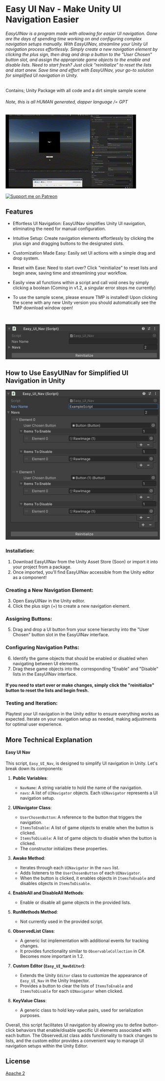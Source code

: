
# Easy UI Nav - Make Unity UI Navigation Easier

###### EasyUINav is a program made with allowing for easier UI navigation. Gone are the days of spending time working on and configuring complex navigation setups manually. With EasyUINav, streamline your Unity UI navigation process effortlessly. Simply create a new navigation element by clicking the plus sign, then drag and drop a button to the "User Chosen" button slot, and assign the appropriate game objects to the enable and disable lists. Need to start fresh? Just click "reinitialize" to reset the lists and start anew. Save time and effort with EasyUINav, your go-to solution for simplified UI navigation in Unity.


Contains; Unity Package with all code and a dirt simple sample scene
###### Note, this is all HUMAN generated, dapper language /= GPT

![UINav Demo](https://github.com/Walker-Industries-RnD/Easy_UI_Nav/blob/main/UINav3.gif)



[![Support me on Patreon](https://img.shields.io/endpoint.svg?url=https%3A%2F%2Fshieldsio-patreon.vercel.app%2Fapi%3Fusername%3Dwalkerdev%26type%3Dpledges&style=for-the-badge)](https://patreon.com/walkerdev)



## Features

- Effortless UI Navigation: EasyUINav simplifies Unity UI navigation, eliminating the need for manual configuration.

- Intuitive Setup: Create navigation elements effortlessly by clicking the plus sign and dragging buttons to the designated slots.

- Customization Made Easy: Easily set UI actions with a simple drag and drop system.

- Reset with Ease: Need to start over? Click "reinitialize" to reset lists and begin anew, saving time and streamlining your workflow.

- Easily view all functions within a script and call void ones by simply clicking a boolean (Coming in v1.2, a singular error stops me currently)

- To use the sample scene, please ensure TMP is installed! Upon clicking the scene with any new Unity version you should automatically see the TMP download window open!
<br />

![Easy UI Nav](https://github.com/Walker-Industries-RnD/Easy_UI_Nav/blob/main/EasyUINav.png)


## How to Use EasyUINav for Simplified UI Navigation in Unity

![Easy UI Nav Expanded](https://github.com/Walker-Industries-RnD/Easy_UI_Nav/blob/main/EasyUINav2.png)


### Installation:
1. Download EasyUINav from the Unity Asset Store (Soon) or import it into your project from a package.
2. Once imported, you'll find EasyUINav accessible from the Unity editor as a component!
### Creating a New Navigation Element:
3. Open EasyUINav in the Unity editor.
4. Click the plus sign (+) to create a new navigation element.
### Assigning Buttons:
5. Drag and drop a UI button from your scene hierarchy into the "User Chosen" button slot in the EasyUINav interface.
### Configuring Navigation Paths:
6. Identify the game objects that should be enabled or disabled when navigating between UI elements.
7. Drag these game objects into the corresponding "Enable" and "Disable" lists in the EasyUINav interface.

#### If you need to start over or make changes, simply click the "reinitialize" button to reset the lists and begin fresh.

### Testing and Iteration:
Playtest your UI navigation in the Unity editor to ensure everything works as expected.
Iterate on your navigation setup as needed, making adjustments for optimal user experience.


## More Technical Explanation

#### Easy UI Nav

This script, `Easy_UI_Nav`, is designed to simplify UI navigation in Unity. Let's break down its components:

1. **Public Variables**:
   - `NavName`: A string variable to hold the name of the navigation.
   - `navs`: A list of `UINavigator` objects. Each `UINavigator` represents a UI navigation setup.

2. **UINavigator Class**:
   - `UserChosenButton`: A reference to the button that triggers the navigation.
   - `ItemsToEnable`: A list of game objects to enable when the button is clicked.
   - `ItemsToDisable`: A list of game objects to disable when the button is clicked.
   - The constructor initializes these properties.

3. **Awake Method**:
   - Iterates through each `UINavigator` in the `navs` list.
   - Adds listeners to the `UserChosenButton` of each `UINavigator`.
   - When the button is clicked, it enables objects in `ItemsToEnable` and disables objects in `ItemsToDisable`.

4. **EnableAll and DisableAll Methods**:
   - Enable or disable all game objects in the provided lists.

5. **RunMethods Method**:
   - Not currently used in the provided script.

6. **ObservedList Class**:
   - A generic list implementation with additional events for tracking changes.
   - It provides functionality similar to `ObservableCollection` in C#. Becomes more important in 1.2.

7. **Custom Editor (`Easy_UI_NavEditor`)**:
   - Extends the Unity `Editor` class to customize the appearance of `Easy_UI_Nav` in the Unity Inspector.
   - Provides a button to clear the lists of `ItemsToEnable` and `ItemsToDisable` for each `UINavigator` when clicked.

8. **KeyValue Class**:
   - A generic class to hold key-value pairs, used for serialization purposes.

Overall, this script facilitates UI navigation by allowing you to define button-click behaviors that enable/disable specific UI elements associated with each button. The ObservedList class adds functionality to track changes to lists, and the custom editor provides a convenient way to manage UI navigation setups within the Unity Editor.         



## License

[Apache 2](https://www.apache.org/licenses/LICENSE-2.0)


